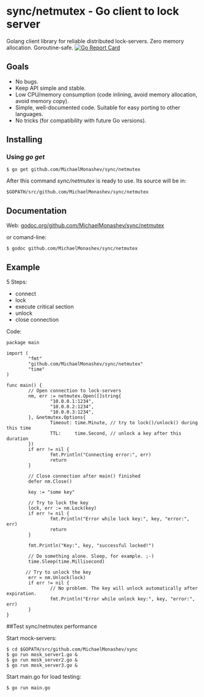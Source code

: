 # sync/netmutex - Go client to lock server

Golang client library for reliable distributed lock-servers. Zero memory allocation. Goroutine-safe.
[![Go Report Card](https://goreportcard.com/badge/github.com/MichaelMonashev/sync/netmutex)](https://goreportcard.com/report/github.com/MichaelMonashev/sync/netmutex)

## Goals

 - No bugs.
 - Keep API simple and stable.
 - Low CPU/memory consumption (code inlining, avoid memory allocation, avoid memory copy).
 - Simple, well-documented code. Suitable for easy porting to other languages.
 - No tricks (for compatibility with future Go versions).

## Installing

### Using *go get*

    $ go get github.com/MichaelMonashev/sync/netmutex

After this command *sync/netmutex* is ready to use. Its source will be in:

    $GOPATH/src/github.com/MichaelMonashev/sync/netmutex

## Documentation

Web: [godoc.org/github.com/MichaelMonashev/sync/netmutex](https://godoc.org/github.com/MichaelMonashev/sync/netmutex)

or comand-line:

    $ godoc github.com/MichaelMonashev/sync/netmutex

## Example

5 Steps:
 - connect
 - lock
 - execute critical section
 - unlock
 - close connection

Code:

    package main

    import (
            "fmt"
            "github.com/MichaelMonashev/sync/netmutex"
            "time"
    )

    func main() {
            // Open connection to lock-servers
            nm, err := netmutex.Open([]string{
                    "10.0.0.1:1234",
                    "10.0.0.2:1234",
                    "10.0.0.3:1234",
            }, &netmutex.Options{
                    Timeout: time.Minute, // try to lock()/unlock() during this time
                    TTL:     time.Second, // unlock a key after this duration
            })
            if err != nil {
                    fmt.Println("Connecting error:", err)
                    return
            }

            // Close connection after main() finished
            defer nm.Close()

            key := "some key"

            // Try to lock the key
            lock, err := nm.Lock(key)
            if err != nil {
                    fmt.Println("Error while lock key:", key, "error:", err)
                    return
            }

            fmt.Println("Key:", key, "successful locked!")

            // Do something alone. Sleep, for example. ;-)
            time.Sleep(time.Millisecond)

           // Try to unlock the key
            err = nm.Unlock(lock)
            if err != nil {
                    // No problem. The key will unlock automatically after expiration.
                    fmt.Println("Error while unlock key:", key, "error:", err)
            }
    }

##Test sync/netmutex performance

Start mock-servers:

    $ cd $GOPATH/src/github.com/MichaelMonashev/sync
    $ go run mosk_server1.go &
    $ go run mosk_server2.go &
    $ go run mosk_server3.go &


Start main.go for load testing:

    $ go run main.go
